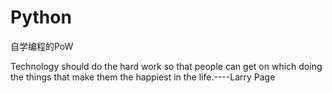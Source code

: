 # Python
自学编程的PoW

Technology should do the hard work so that people can get on which doing the things that make them the happiest in the life.----Larry Page
